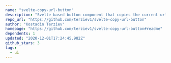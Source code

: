 ```yaml
---
name: "svelte-copy-url-button"
description: "Svelte based button component that copies the current url."
repo_url: "https://github.com/terziev1/svelte-copy-url-button"
author: "Kostadin Terziev"
homepage: "https://github.com/terziev1/svelte-copy-url-button#readme"
dependents: 1
updated: "2020-12-01T17:24:45.982Z"
github_stars: 3
tags: 
  - ui
---
```

